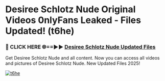 # Desiree Schlotz Nude Original Videos 0nlyFans Leaked - Files Updated! (t6he)

<h3>🔴 CLICK HERE 🌐==►► <a href="https://tinyurl.com/52m3yx9h" rel="nofollow">Desiree Schlotz Nude Updated Files</a></h3>

Get Desiree Schlotz Nude and all content. Now you can access all videos and pictures of Desiree Schlotz Nude. New Updated Files 2025!

[![t6he](https://i.imgur.com/TnHtlc8.gif)](https://tinyurl.com/52m3yx9h)
